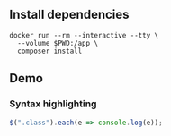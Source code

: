 ## Install dependencies

```
docker run --rm --interactive --tty \
  --volume $PWD:/app \
  composer install
```

## Demo

### Syntax highlighting

```js
$(".class").each(e => console.log(e));
```
